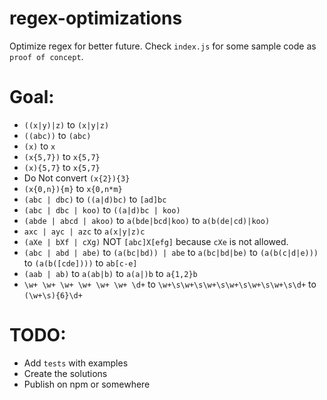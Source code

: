 # regex-optimizations
Optimize regex for better future. Check `index.js` for some sample code as `proof of concept`.

# Goal: 

- `((x|y)|z)` to `(x|y|z)`
- `((abc))` to `(abc)`
- `(x)` to `x`
- `(x{5,7})` to `x{5,7}`
- `(x){5,7}` to `x{5,7}`
- Do Not convert `(x{2}){3}`
- `(x{0,n}){m}` to `x{0,n*m}`
- `(abc | dbc)` to `((a|d)bc)` to `[ad]bc`
- `(abc | dbc | koo)` to `((a|d)bc | koo)`
- `(abde | abcd | akoo)` to `a(bde|bcd|koo)` to `a(b(de|cd)|koo)`
- `axc | ayc | azc` to `a(x|y|z)c`
- `(aXe | bXf | cXg)`  NOT   `[abc]X[efg]` because `cXe` is not allowed.
- `(abc | abd | abe)` to `(a(bc|bd)) | abe` to `a(bc|bd|be)` to `(a(b(c|d|e)))` to `(a(b([cde])))` to `ab[c-e]`
- `(aab | ab)` to `a(ab|b)` to `a(a|)b` to `a{1,2}b`
- `\w+ \w+ \w+ \w+ \w+ \w+ \d+` to `\w+\s\w+\s\w+\s\w+\s\w+\s\w+\s\d+` to `(\w+\s){6}\d+`

# TODO:

- Add `tests` with examples
- Create the solutions
- Publish on npm or somewhere

